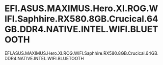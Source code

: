 # EFI.ASUS.MAXIMUS.Hero.XI.ROG.WIFI.Saphhire.RX580.8GB.Crucical.64GB.DDR4.NATIVE.INTEL.WIFI.BLUETOOTH
EFI.ASUS.MAXIMUS.Hero.XI.ROG.WIFI.Saphhire.RX580.8GB.Crucical.64GB.DDR4.NATIVE.INTEL.WIFI.BLUETOOTH
